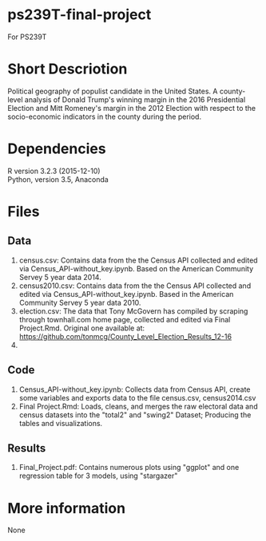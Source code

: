 # ps239T-final-project
For PS239T


# Short Descriotion
Political geography of populist candidate in the United States. A county-level analysis of Donald Trump's winning margin in the 2016 Presidential Election and Mitt Romeney's margin in the 2012 Election with respect to the socio-economic indicators in the county during the period. 

# Dependencies
R version 3.2.3 (2015-12-10)  
Python, version 3.5, Anaconda

# Files 

## Data
1. census.csv: Contains data from the the Census API collected and edited via Census_API-without_key.ipynb. Based on the American Community Servey 5 year data 2014.
2. census2010.csv: Contains data from the the Census API collected and edited via Census_API-without_key.ipynb. Based in the American Community Servey 5 year data 2010.
3. election.csv: The data that Tony McGovern has compiled by scraping through townhall.com home page, collected and edited via Final Project.Rmd. Original one available at: https://github.com/tonmcg/County_Level_Election_Results_12-16
4. 


## Code
1. Census_API-without_key.ipynb: Collects data from Census API, create some variables and exports data to the file census.csv, census2014.csv
2. Final Project.Rmd:  Loads, cleans, and merges the raw electoral data and census datasets into the "total2" and "swing2" Dataset;  Producing the tables and visualizations.

## Results
1. Final_Project.pdf: Contains numerous plots using "ggplot" and one regression table for 3 models, using "stargazer"

# More information
None




